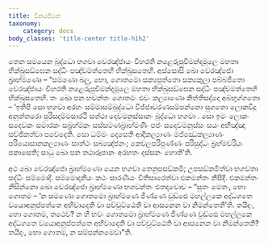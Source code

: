 ```yaml
---
title: විනයපිටක
taxonomy:
    category: docs
body_classes: 'title-center title-h1h2'
---
```


තෙන  සමයෙන බුද්ධො භගවා වෙරඤ්ජායං විහරති නළෙරුපුචිමන්දමූලෙ මහතා භික්ඛුසඞ්ඝෙන සද්ධිං පඤ්චමත්තෙහි භික්ඛුසතෙහි. අස්සොසි ඛො වෙරඤ්ජො බ්‍රාහ්මණො – “සමණො ඛලු, භො, ගොතමො සක්‍යපුත්තො සක්‍යකුලා පබ්බජිතො වෙරඤ්ජායං විහරති නළෙරුපුචිමන්දමූලෙ මහතා භික්ඛුසඞ්ඝෙන සද්ධිං පඤ්චමත්තෙහි භික්ඛුසතෙහි. තං ඛො පන භවන්තං ගොතමං එවං කල්‍යාණො කිත්තිසද්දො අබ්භුග්ගතො – ‘ඉතිපි සො භගවා අරහං සම්මාසම්බුද්ධො විජ්ජාචරණසම්පන්නො සුගතො ලොකවිදූ අනුත්තරො පුරිසදම්මසාරථි සත්ථා දෙවමනුස්සානං බුද්ධො භගවා . සො ඉමං ලොකං සදෙවකං සමාරකං සබ්‍රහ්මකං සස්සමණබ්‍රාහ්මණිං පජං සදෙවමනුස්සං සයං අභිඤ්ඤා සච්ඡිකත්වා පවෙදෙති. සො ධම්මං දෙසෙති ආදිකල්‍යාණං මජ්ඣෙකල්‍යාණං පරියොසානකල්‍යාණං සාත්ථං සබ්‍යඤ්ජනං; කෙවලපරිපුණ්ණං පරිසුද්ධං බ්‍රහ්මචරියං පකාසෙති; සාධු ඛො පන තථාරූපානං අරහතං දස්සනං හොතී’ති.

අථ ඛො වෙරඤ්ජො බ්‍රාහ්මණො යෙන භගවා තෙනුපසඞ්කමි; උපසඞ්කමිත්වා භගවතා සද්ධිං සම්මොදි. සම්මොදනීයං කථං සාරණීයං වීතිසාරෙත්වා එකමන්තං නිසීදි. එකමන්තං නිසින්නො ඛො වෙරඤ්ජො බ්‍රාහ්මණො භගවන්තං එතදවොච – “සුතං මෙතං, භො ගොතම – ‘න සමණො ගොතමො බ්‍රාහ්මණෙ ජිණ්ණෙ වුඩ්ඪෙ මහල්ලකෙ අද්ධගතෙ වයොඅනුප්පත්තෙ අභිවාදෙති වා පච්චුට්ඨෙති වා ආසනෙන වා නිමන්තෙතී’ති. තයිදං, භො ගොතම, තථෙව? න හි භවං ගොතමො බ්‍රාහ්මණෙ ජිණ්ණෙ වුඩ්ඪෙ මහල්ලකෙ අද්ධගතෙ වයොඅනුප්පත්තෙ අභිවාදෙති වා පච්චුට්ඨෙති වා ආසනෙන වා නිමන්තෙති? තයිදං, භො ගොතම, න සම්පන්නමෙවා”ති.